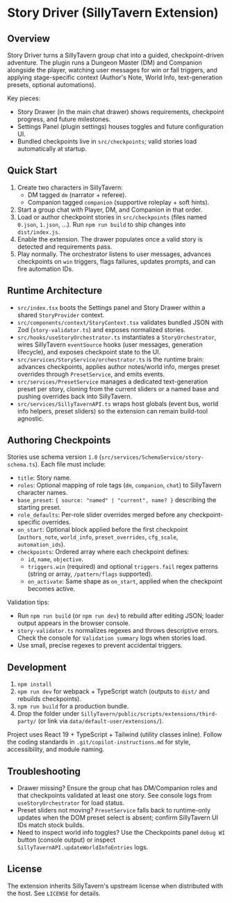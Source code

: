 # Story Driver (SillyTavern Extension)

## Overview
Story Driver turns a SillyTavern group chat into a guided, checkpoint-driven adventure. The plugin runs a Dungeon Master (DM) and Companion alongside the player, watching user messages for win or fail triggers, and applying stage-specific context (Author's Note, World Info, text-generation presets, optional automations).

Key pieces:
- Story Drawer (in the main chat drawer) shows requirements, checkpoint progress, and future milestones.
- Settings Panel (plugin settings) houses toggles and future configuration UI.
- Bundled checkpoints live in `src/checkpoints`; valid stories load automatically at startup.

## Quick Start
1. Create two characters in SillyTavern:
   - DM tagged `dm` (narrator + referee).
   - Companion tagged `companion` (supportive roleplay + soft hints).
2. Start a group chat with Player, DM, and Companion in that order.
3. Load or author checkpoint stories in `src/checkpoints` (files named `0.json`, `1.json`, ...). Run `npm run build` to ship changes into `dist/index.js`.
4. Enable the extension. The drawer populates once a valid story is detected and requirements pass.
5. Play normally. The orchestrator listens to user messages, advances checkpoints on `win` triggers, flags failures, updates prompts, and can fire automation IDs.

## Runtime Architecture
- `src/index.tsx` boots the Settings panel and Story Drawer within a shared `StoryProvider` context.
- `src/components/context/StoryContext.tsx` validates bundled JSON with Zod (`story-validator.ts`) and exposes normalized stories.
- `src/hooks/useStoryOrchestrator.ts` instantiates a `StoryOrchestrator`, wires SillyTavern `eventSource` hooks (user messages, generation lifecycle), and exposes checkpoint state to the UI.
- `src/services/StoryService/orchestrator.ts` is the runtime brain: advances checkpoints, applies author notes/world info, merges preset overrides through `PresetService`, and emits events.
- `src/services/PresetService` manages a dedicated text-generation preset per story, cloning from the current sliders or a named base and pushing overrides back into SillyTavern.
- `src/services/SillyTavernAPI.ts` wraps host globals (event bus, world info helpers, preset sliders) so the extension can remain build-tool agnostic.

## Authoring Checkpoints
Stories use schema version `1.0` (`src/services/SchemaService/story-schema.ts`). Each file must include:
- `title`: Story name.
- `roles`: Optional mapping of role tags (`dm`, `companion`, `chat`) to SillyTavern character names.
- `base_preset`: `{ source: "named" | "current", name? }` describing the starting preset.
- `role_defaults`: Per-role slider overrides merged before any checkpoint-specific overrides.
- `on_start`: Optional block applied before the first checkpoint (`authors_note`, `world_info`, `preset_overrides`, `cfg_scale`, `automation_ids`).
- `checkpoints`: Ordered array where each checkpoint defines:
  - `id`, `name`, `objective`.
  - `triggers.win` (required) and optional `triggers.fail` regex patterns (string or array, `/pattern/flags` supported).
  - `on_activate`: Same shape as `on_start`, applied when the checkpoint becomes active.

Validation tips:
- Run `npm run build` (or `npm run dev`) to rebuild after editing JSON; loader output appears in the browser console.
- `story-validator.ts` normalizes regexes and throws descriptive errors. Check the console for `Validation summary` logs when stories load.
- Use small, precise regexes to prevent accidental triggers.

## Development
1. `npm install`
2. `npm run dev` for webpack + TypeScript watch (outputs to `dist/` and rebuilds checkpoints).
3. `npm run build` for a production bundle.
4. Drop the folder under `SillyTavern/public/scripts/extensions/third-party/` (or link via `data/default-user/extensions/`).

Project uses React 19 + TypeScript + Tailwind (utility classes inline). Follow the coding standards in `.git/copilot-instructions.md` for style, accessibility, and module naming.

## Troubleshooting
- Drawer missing? Ensure the group chat has DM/Companion roles and that checkpoints validated at least one story. See console logs from `useStoryOrchestrator` for load status.
- Preset sliders not moving? `PresetService` falls back to runtime-only updates when the DOM preset select is absent; confirm SillyTavern UI IDs match stock builds.
- Need to inspect world info toggles? Use the Checkpoints panel `debug WI` button (console output) or inspect `SillyTavernAPI.updateWorldInfoEntries` logs.

## License
The extension inherits SillyTavern's upstream license when distributed with the host. See `LICENSE` for details.
